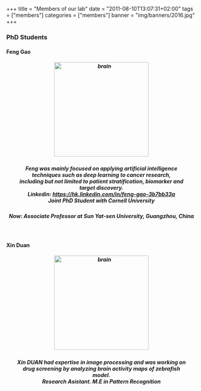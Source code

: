 +++
title = "Members of our lab"
date = "2011-08-10T13:07:31+02:00"
tags = ["members"]
categories = ["members"]
banner = "img/banners/2016.jpg"
+++

### PhD Students
#### Feng Gao
##### <p align="center"><img src="/img/testimonials/gf.jpg" width=250 height=250 alt="brain" align=center />
##### <p align="center" p style = "margin:20px" p style="line-height:150%">Feng was mainly focused on applying artificial intelligence techniques such as deep learning to cancer research,<br>including but not limited to patient stratification, biomarker and target discovery.<br>**Linkedin**: https://hk.linkedin.com/in/feng-gao-3b7bb33a <br>**Joint PhD Student with Cornell University**
##### <p align="center">Now: Associate Professor at Sun Yat-sen University, Guangzhou, China
<br>

#### Xin Duan
##### <p align="center"><img src="/img/testimonials/dx.jpg" width=250  alt="brain" align=center />
##### <p align="center" p style = "margin:20px" p style="line-height:150%">Xin DUAN had expertise in image processing and was working on<br>drug screening by analyzing brain activity maps of zebrafish model.<br>**Research Asistant. M.E in Pattern Recognition**

<br><br><br>

